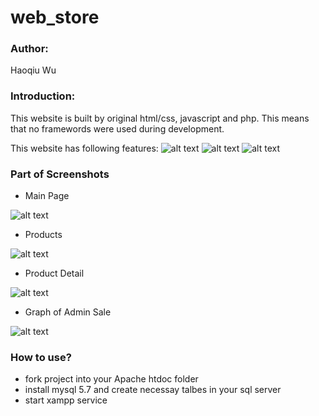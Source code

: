 # web_store

### Author: 

Haoqiu Wu

### Introduction: 

This website is built by original html/css, javascript and php. This means that no framewords were used during development.

This website has following features:
![alt text](https://github.com/wuhaoqiu/web_store/blob/master/screenshots/feature1.png)
![alt text](https://github.com/wuhaoqiu/web_store/blob/master/screenshots/feature2.png)
![alt text](https://github.com/wuhaoqiu/web_store/blob/master/screenshots/feature3.png)


### Part of Screenshots

* Main Page

![alt text](https://github.com/wuhaoqiu/web_store/blob/master/screenshots/main_page.png)

* Products

![alt text](https://github.com/wuhaoqiu/web_store/blob/master/screenshots/products.png)

* Product Detail

![alt text](https://github.com/wuhaoqiu/web_store/blob/master/screenshots/product_detail.png)

* Graph of Admin Sale

![alt text](https://github.com/wuhaoqiu/web_store/blob/master/screenshots/admin.png)




### How to use?
* fork project into your Apache htdoc folder
* install mysql 5.7 and create necessay talbes in your sql server
* start xampp service

